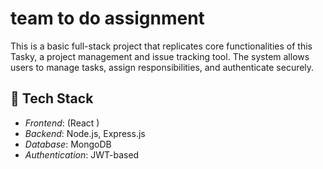 # team to do assignment 

This is a basic full-stack project that replicates core functionalities of this Tasky, a project management and issue tracking tool. The system allows users to manage tasks, assign responsibilities, and authenticate securely.

## 🔧 Tech Stack

- *Frontend*: (React )
- *Backend*: Node.js, Express.js
- *Database*: MongoDB
- *Authentication*: JWT-based
